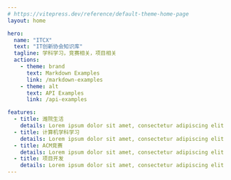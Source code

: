 ```yaml
---
# https://vitepress.dev/reference/default-theme-home-page
layout: home

hero:
  name: "ITCX"
  text: "IT创新协会知识库"
  tagline: 学科学习，竞赛相关，项目相关
  actions:
    - theme: brand
      text: Markdown Examples
      link: /markdown-examples
    - theme: alt
      text: API Examples
      link: /api-examples

features:
  - title: 潍院生活
    details: Lorem ipsum dolor sit amet, consectetur adipiscing elit
  - title: 计算机学科学习
    details: Lorem ipsum dolor sit amet, consectetur adipiscing elit
  - title: ACM竞赛
    details: Lorem ipsum dolor sit amet, consectetur adipiscing elit
  - title: 项目开发
    details: Lorem ipsum dolor sit amet, consectetur adipiscing elit
---
```


